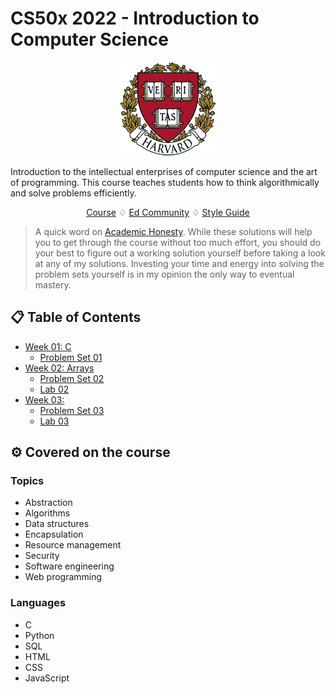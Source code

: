 # CS50x 2022 - Introduction to Computer Science

<p align="center">
	<img src="./images/harvard_logo.png" alt="logo" height="150"/>

</p>

Introduction to the intellectual enterprises of computer science and the art of programming. This course teaches students how to think algorithmically and solve problems efficiently.

<p align="center">
	<a href="https://cs50.harvard.edu/x/2022/">Course</a>
      <spacer type="horizontal"> ♢ </spacer>
	<a href="https://edstem.org/us/courses/176/discussion/">Ed Community</a>
	      <spacer type="horizontal"> ♢ </spacer>
	<a href="https://cs50.readthedocs.io/style/c/">Style Guide</a>
</p>

> A quick word on [Academic Honesty](https://cs50.harvard.edu/x/2020/honesty/). While these solutions will help you to get through the course without too much effort, you should do your best to figure out a working solution yourself before taking a look at any of my solutions. Investing your time and energy into solving the problem sets yourself is in my opinion the only way to eventual mastery.

## 📋 Table of Contents

- [Week 01: C](/week_01/)
  - [Problem Set 01](/week_01/p_set_01/)
- [Week 02: Arrays](/week_02/)
  - [Problem Set 02](/week_02/p_set_02/)
  - [Lab 02](/week_02/lab_02/)
- [Week 03: ](/week_03/)
  - [Problem Set 03](/week_03/p_set_03/)
  - [Lab 03](/week_03/lab_03/)


## ⚙️ Covered on the course
### Topics
- Abstraction
- Algorithms
- Data structures
- Encapsulation
- Resource management
- Security
- Software engineering
- Web programming
### Languages

- C
- Python
- SQL
- HTML
- CSS
- JavaScript

